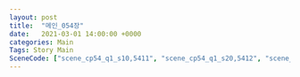 ```yaml
---
layout: post
title:  "메인_054장"
date:   2021-03-01 14:00:00 +0000
categories: Main
Tags: Story Main
SceneCode: ["scene_cp54_q1_s10,5411", "scene_cp54_q1_s20,5412", "scene_cp54_q2_s10,5421", "scene_cp54_q2_s20,5422", "scene_cp54_q3_s10,5431", "scene_cp54_q4_s10,5441", "scene_cp54_q4_s20,5442", "scene_cp54_q4_s30,5443"]
---
```

